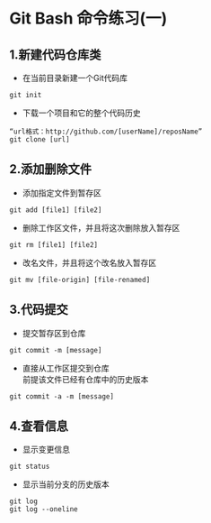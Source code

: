 # Git Bash 命令练习(一)
## 1.新建代码仓库类
- 在当前目录新建一个Git代码库  
```
git init
```
- 下载一个项目和它的整个代码历史
```
“url格式：http://github.com/[userName]/reposName”
git clone [url]
```

## 2.添加删除文件
- 添加指定文件到暂存区  
```
git add [file1] [file2]
```
- 删除工作区文件，并且将这次删除放入暂存区
```
git rm [file1] [file2]
```
- 改名文件，并且将这个改名放入暂存区
```
git mv [file-origin] [file-renamed]
```

## 3.代码提交
- 提交暂存区到仓库
```
git commit -m [message]
```
- 直接从工作区提交到仓库  
前提该文件已经有仓库中的历史版本
```
git commit -a -m [message]
```

## 4.查看信息
- 显示变更信息
```
git status
```
- 显示当前分支的历史版本
```
git log  
git log --oneline
```

